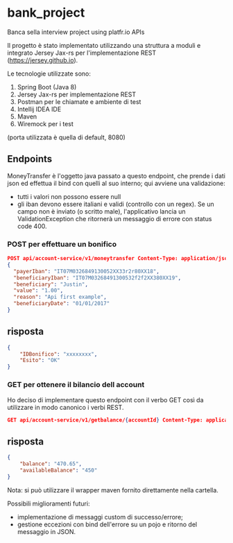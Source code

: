 # bank_project
Banca sella interview project using platfr.io APIs

Il progetto è stato implementato utilizzando una struttura a moduli e integrato Jersey Jax-rs per l'implementazione REST (https://jersey.github.io).

Le tecnologie utilizzate sono:

1. Spring Boot (Java 8)
2. Jersey Jax-rs per implementazione REST
3. Postman per le chiamate e ambiente di test
4. Intellij IDEA IDE
5. Maven
6. Wiremock per i test

(porta utilizzata è quella di default, 8080)
## Endpoints
MoneyTransfer è l'oggetto java passato a questo endpoint, che prende i dati json ed effettua il bind con quelli al suo interno; qui avviene una validazione:
* tutti i valori non possono essere null
* gli iban devono essere italiani e validi (controllo con un regex).
Se un campo non è inviato (o scritto male), l'applicativo lancia un ValidationException che ritornerà un messaggio di errore con status code 400.
### POST per effettuare un bonifico 
```json
POST api/account-service/v1/moneytransfer Content-Type: application/json
{
  "payerIban": "IT07M0326849130052XX33r2r80XX18",
  "beneficiaryIban": "IT07M03268491300532f2f2XX380XX19",
  "beneficiary": "Justin",
  "value": "1.00",
  "reason": "Api first example",
  "beneficiaryDate": "01/01/2017"
}
```

## risposta
```json
{
    "IDBonifico": "xxxxxxxx",
    "Esito": "OK"
}
```
### GET per ottenere il bilancio dell account 
Ho deciso di implementare questo endpoint con il verbo GET così da utilizzare in modo canonico i verbi REST.
```json
GET api/account-service/v1/getbalance/{accountId} Content-Type: application/json
```
## risposta
```json
{
    "balance": "470.65",
    "availableBalance": "450"
}
```


Nota: si può utilizzare il wrapper maven fornito direttamente nella cartella.

Possibili miglioramenti futuri: 
* implementazione di messaggi custom di successo/errore; 
* gestione eccezioni con bind dell'errore su un pojo e ritorno del messaggio in JSON.
